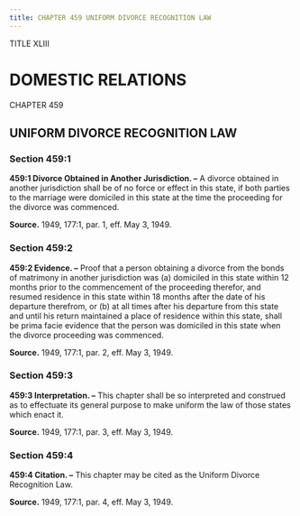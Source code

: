 ```yaml
---
title: CHAPTER 459 UNIFORM DIVORCE RECOGNITION LAW
---
```


TITLE XLIII
                                             
DOMESTIC RELATIONS
==================

CHAPTER 459
                                             
UNIFORM DIVORCE RECOGNITION LAW
-------------------------------

### Section 459:1

 **459:1 Divorce Obtained in Another Jurisdiction. –** A divorce
obtained in another jurisdiction shall be of no force or effect in this
state, if both parties to the marriage were domiciled in this state at
the time the proceeding for the divorce was commenced.

**Source.** 1949, 177:1, par. 1, eff. May 3, 1949.

### Section 459:2

 **459:2 Evidence. –** Proof that a person obtaining a divorce from
the bonds of matrimony in another jurisdiction was (a) domiciled in this
state within 12 months prior to the commencement of the proceeding
therefor, and resumed residence in this state within 18 months after the
date of his departure therefrom, or (b) at all times after his departure
from this state and until his return maintained a place of residence
within this state, shall be prima facie evidence that the person was
domiciled in this state when the divorce proceeding was commenced.

**Source.** 1949, 177:1, par. 2, eff. May 3, 1949.

### Section 459:3

 **459:3 Interpretation. –** This chapter shall be so interpreted and
construed as to effectuate its general purpose to make uniform the law
of those states which enact it.

**Source.** 1949, 177:1, par. 3, eff. May 3, 1949.

### Section 459:4

 **459:4 Citation. –** This chapter may be cited as the Uniform
Divorce Recognition Law.

**Source.** 1949, 177:1, par. 4, eff. May 3, 1949.
